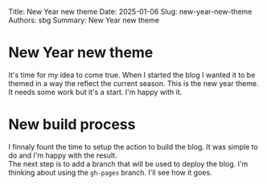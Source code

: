 Title: New Year new theme
Date: 2025-01-06
Slug: new-year-new-theme
Authors: sbg
Summary: New Year new theme

# New Year new theme

It's time for my idea to come true. When I started the blog I wanted it to be themed in a way the reflect the current season. This is the new year theme. It needs some work but it's a start. I'm happy with it.

# New build process

I finnaly fount the time to setup the action to build the blog. It was simple to do and I'm happy with the result.  
The next step is to add a branch that will be used to deploy the blog. I'm thinking about using the `gh-pages` branch. I'll see how it goes.